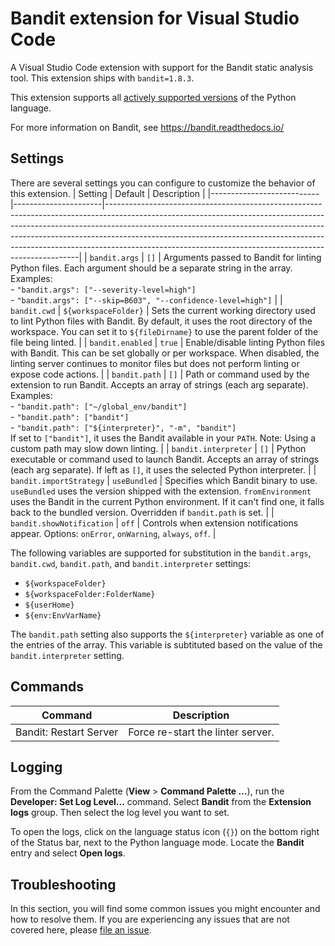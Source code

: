# Bandit extension for Visual Studio Code

A Visual Studio Code extension with support for the Bandit static analysis tool. This extension ships with `bandit=1.8.3`.

This extension supports all [actively supported versions](https://devguide.python.org/#status-of-python-branches) of the Python language.

For more information on Bandit, see https://bandit.readthedocs.io/

## Settings

There are several settings you can configure to customize the behavior of this extension.
| Setting                   | Default              | Description                                                                                                                                                                                                                                                                                                                                                                                   |
|---------------------------|----------------------|-----------------------------------------------------------------------------------------------------------------------------------------------------------------------------------------------------------------------------------------------------------------------------------------------------------------------------------------------------------------------------------------------|
| `bandit.args`             | `[]`                 | Arguments passed to Bandit for linting Python files. Each argument should be a separate string in the array. <br> Examples: <br> - `"bandit.args": ["--severity-level=high"]` <br> - `"bandit.args": ["--skip=B603", "--confidence-level=high"]`                                                                                                                                              |
| `bandit.cwd`              | `${workspaceFolder}` | Sets the current working directory used to lint Python files with Bandit. By default, it uses the root directory of the workspace. You can set it to `${fileDirname}` to use the parent folder of the file being linted.                                                                                                                                                                      |
| `bandit.enabled`          | `true`               | Enable/disable linting Python files with Bandit. This can be set globally or per workspace. When disabled, the linting server continues to monitor files but does not perform linting or expose code actions.                                                                                                                                                                                 |
| `bandit.path`             | `[]`                 | Path or command used by the extension to run Bandit. Accepts an array of strings (each arg separate). <br> Examples: <br> - `"bandit.path": ["~/global_env/bandit"]` <br> - `"bandit.path": ["bandit"]` <br> - `"bandit.path": ["${interpreter}", "-m", "bandit"]` <br> If set to `["bandit"]`, it uses the Bandit available in your `PATH`. Note: Using a custom path may slow down linting. |
| `bandit.interpreter`      | `[]`                 | Python executable or command used to launch Bandit. Accepts an array of strings (each arg separate). If left as `[]`, it uses the selected Python interpreter.                                                                                                                                                                                                                                |
| `bandit.importStrategy`   | `useBundled`         | Specifies which Bandit binary to use. `useBundled` uses the version shipped with the extension. `fromEnvironment` uses the Bandit in the current Python environment. If it can't find one, it falls back to the bundled version. Overridden if `bandit.path` is set.                                                                                                                          |
| `bandit.showNotification` | `off`                | Controls when extension notifications appear. Options: `onError`, `onWarning`, `always`, `off`.                                                                                                                                                                                                                                                                                               |

The following variables are supported for substitution in the `bandit.args`, `bandit.cwd`, `bandit.path`, and `bandit.interpreter` settings:

-   `${workspaceFolder}`
-   `${workspaceFolder:FolderName}`
-   `${userHome}`
-   `${env:EnvVarName}`

The `bandit.path` setting also supports the `${interpreter}` variable as one of the entries of the array. This variable is subtituted based on the value of the `bandit.interpreter` setting.

## Commands

| Command                | Description                       |
| ---------------------- | --------------------------------- |
| Bandit: Restart Server | Force re-start the linter server. |

## Logging

From the Command Palette (**View** > **Command Palette ...**), run the **Developer: Set Log Level...** command. Select **Bandit** from the **Extension logs** group. Then select the log level you want to set.

To open the logs, click on the language status icon (`{}`) on the bottom right of the Status bar, next to the Python language mode. Locate the **Bandit** entry and select **Open logs**.

## Troubleshooting

In this section, you will find some common issues you might encounter and how to resolve them. If you are experiencing any issues that are not covered here, please [file an issue](https://github.com/PyCQA/vscode-bandit/issues).
